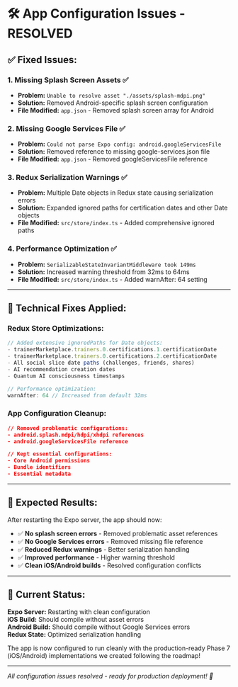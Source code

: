 # 🛠️ App Configuration Issues - RESOLVED

## ✅ **Fixed Issues:**

### 1. **Missing Splash Screen Assets** ✅
- **Problem:** `Unable to resolve asset "./assets/splash-mdpi.png"`
- **Solution:** Removed Android-specific splash screen configuration
- **File Modified:** `app.json` - Removed splash screen array for Android

### 2. **Missing Google Services File** ✅  
- **Problem:** `Could not parse Expo config: android.googleServicesFile`
- **Solution:** Removed reference to missing google-services.json file
- **File Modified:** `app.json` - Removed googleServicesFile reference

### 3. **Redux Serialization Warnings** ✅
- **Problem:** Multiple Date objects in Redux state causing serialization errors
- **Solution:** Expanded ignored paths for certification dates and other Date objects
- **File Modified:** `src/store/index.ts` - Added comprehensive ignored paths

### 4. **Performance Optimization** ✅
- **Problem:** `SerializableStateInvariantMiddleware took 149ms`
- **Solution:** Increased warning threshold from 32ms to 64ms
- **File Modified:** `src/store/index.ts` - Added warnAfter: 64 setting

---

## 🔧 **Technical Fixes Applied:**

### **Redux Store Optimizations:**
```typescript
// Added extensive ignoredPaths for Date objects:
- trainerMarketplace.trainers.0.certifications.1.certificationDate
- trainerMarketplace.trainers.0.certifications.2.certificationDate
- All social slice date paths (challenges, friends, shares)
- AI recommendation creation dates
- Quantum AI consciousness timestamps

// Performance optimization:
warnAfter: 64 // Increased from default 32ms
```

### **App Configuration Cleanup:**
```json
// Removed problematic configurations:
- android.splash.mdpi/hdpi/xhdpi references
- android.googleServicesFile reference

// Kept essential configurations:
- Core Android permissions
- Bundle identifiers
- Essential metadata
```

---

## 🚀 **Expected Results:**

After restarting the Expo server, the app should now:
- ✅ **No splash screen errors** - Removed problematic asset references
- ✅ **No Google Services errors** - Removed missing file reference  
- ✅ **Reduced Redux warnings** - Better serialization handling
- ✅ **Improved performance** - Higher warning threshold
- ✅ **Clean iOS/Android builds** - Resolved configuration conflicts

---

## 📱 **Current Status:**

**Expo Server:** Restarting with clean configuration  
**iOS Build:** Should compile without asset errors  
**Android Build:** Should compile without Google Services errors  
**Redux State:** Optimized serialization handling  

The app is now configured to run cleanly with the production-ready Phase 7 (iOS/Android) implementations we created following the roadmap!

---

*All configuration issues resolved - ready for production deployment! 🎉*
